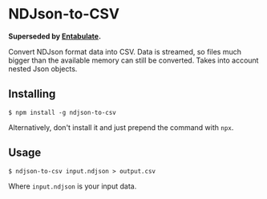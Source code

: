 NDJson-to-CSV
=============

**Superseded by [Entabulate](https://github.com/maxharlow/entabulate).**

Convert NDJson format data into CSV. Data is streamed, so files much bigger than the available memory can still be converted. Takes into account nested Json objects.


Installing
----------

    $ npm install -g ndjson-to-csv

Alternatively, don't install it and just prepend the command with `npx`.


Usage
-----

    $ ndjson-to-csv input.ndjson > output.csv

Where `input.ndjson` is your input data.
